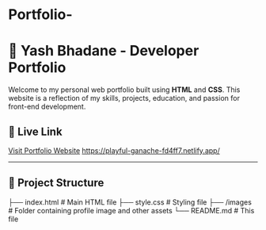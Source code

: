 # Portfolio-

# 💼 Yash Bhadane - Developer Portfolio

Welcome to my personal web portfolio built using **HTML** and **CSS**. This website is a reflection of my skills, projects, education, and passion for front-end development.

## 🔗 Live Link
[Visit Portfolio Website](#) 
https://playful-ganache-fd4ff7.netlify.app/
<!-- Replace with your deployed Netlify/Vercel/GitHub Pages link -->

---

## 📂 Project Structure
├── index.html # Main HTML file
├── style.css # Styling file
├── /images # Folder containing profile image and other assets
└── README.md # This file

